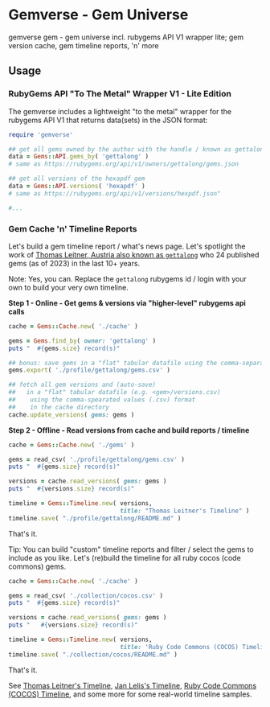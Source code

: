# Gemverse - Gem Universe

gemverse gem - gem universe incl. rubygems API V1 wrapper lite; gem version cache, gem timeline reports, 'n' more





## Usage


### RubyGems API "To The Metal" Wrapper V1 - Lite Edition

The gemverse includes a lightweight "to the metal"
wrapper for the rubygems API V1
that returns data(sets) in the JSON format:

``` ruby
require 'gemverse'

## get all gems owned by the author with the handle / known as gettalong
data = Gems::API.gems_by( 'gettalong' )
# same as https://rubygems.org/api/v1/owners/gettalong/gems.json

## get all versions of the hexapdf gem
data = Gems::API.versions( 'hexapdf' )
# same as https://rubygems.org/api/v1/versions/hexpdf.json"

#...
```


### Gem Cache 'n' Timeline Reports

Let's build a gem timeline report / what's news page.
Let's spotlight the work of [Thomas Leitner, Austria also known as `gettalong`](https://rubygems.org/profiles/gettalong)
who 24 published gems (as of 2023) in the last 10+ years.

Note:  Yes, you can. Replace the `gettalong`  rubygems id / login with your own to build your very own timeline.


**Step 1 - Online - Get gems & versions via "higher-level" rubygems api calls**

``` ruby
cache = Gems::Cache.new( './cache' )

gems = Gems.find_by( owner: 'gettalong' )
puts "  #{gems.size} record(s)"

## bonus: save gems in a "flat" tabular datafile using the comma-separated values (.csv) format
gems.export( './profile/gettalong/gems.csv' )

## fetch all gem versions and (auto-save)
##   in a "flat" tabular datafile (e.g. <gem>/versions.csv)
##    using the comma-spearated values (.csv) format
##    in the cache directory
cache.update_versions( gems: gems )
```


**Step 2 - Offline - Read versions from cache and build reports / timeline**

``` ruby
cache = Gems::Cache.new( './gems' )

gems = read_csv( './profile/gettalong/gems.csv' )
puts "  #{gems.size} record(s)"

versions = cache.read_versions( gems: gems )
puts "  #{versions.size} record(s)"

timeline = Gems::Timeline.new( versions,
                               title: "Thomas Leitner's Timeline" )
timeline.save( "./profile/gettalong/README.md" )
```


That's it.



Tip:  You can build "custom" timeline reports
and filter / select the gems to include as you like.
Let's (re)build the timeline for all ruby cocos (code commons)
gems.

``` ruby
cache = Gems::Cache.new( './cache' )

gems = read_csv( './collection/cocos.csv' )
puts "  #{gems.size} record(s)"

versions = cache.read_versions( gems: gems )
puts "   #{versions.size} record(s)"

timeline = Gems::Timeline.new( versions,
                               title: 'Ruby Code Commons (COCOS) Timeline' )
timeline.save( "./collection/cocos/README.md" )
```

That's it.


See
[Thomas Leitner's Timeline](samples/gems_gettalong),
[Jan Lelis's Timeline](samples/gems_janlelis),
[Ruby Code Commons (COCOS) Timeline](samples/gems_cocos), and some more
for some real-world timeline samples.



